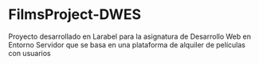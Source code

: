 # FilmsProject-DWES
Proyecto desarrollado en Larabel para la asignatura de Desarrollo Web en Entorno Servidor que se basa en una plataforma de alquiler de películas con usuarios
